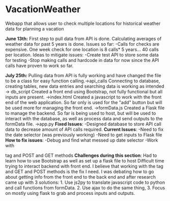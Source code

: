 # VacationWeather
Webapp that allows user to check multiple locations for historical weather data for planning a vacation 

**June 13th:**
First step to pull data from API is done. 
Calculating averages of weather data for past 5 years is done.
Issues so far: 
-Calls for checks are expensive. One week check for one location is 8 calls* 5 years... 40 calls per location.
Ideas to mitigate issues:
-Create test API to store some data for testing 
-Stop making calls and hardcode in data for now since the API calls have proven to work so far.

**July 25th:**
Pulling data from API is fully working and have changed the file to be a class for easy function calling.->api_calls
Connecting to database, creating tables, new data entries and searching data is working as intended -> db_script
Created a front end using Bootstrap, not fully functional but all inputs are present. ->index.html
Created a javascript to work with the front end of the web application. So far only is used for the "add" button but will be used more for managing the front end. ->formData.js
Created a Flask file to manage the backend. So far is being used to host, but will be used to interact with the database, as well as process data and send outputs to the formData file. ->app.py
**Fixed Issues**:
-Designed database to store API call data to decrease amount of API calls required.
**Current Issues**:
-Need to fix the date selector (was previously working)
-Need to get inputs to Flask file
**How to fix issues**:
-Debug and find what messed up date selector
-Work with <form> tag and POST and GET methods
**Challenges during this section**:
Had to learn how to use Bootstrap as well as set up a flask file to host 
Difficult time trying to interact backend with front end. I believe that working with the <form> tag and GET and POST methods is the fix I need. I was debating how to go about getting info from the front end to the back end and after research came up with 3 solutions: 1. Use js2py to translate javascript code to python and call functions from formData. 2. Use ajax to do the same thing, 3. Focus on mostly using flask to grab and process inputs and outputs.


